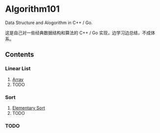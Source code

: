 # Algorithm101


Data Structure and Alogorithm in C++ / Go.

这是自己对一些经典数据结构和算法的 C++ / Go 实现，边学习边总结，不成体系。

## Contents

### Linear List

1. [Array](https://github.com/yichenluan/Algorithm101/blob/master/Linear_list/array.md)
2. TODO


### Sort

1. [Elementary Sort](https://github.com/yichenluan/Algorithm101/blob/master/Sort/elementary_sort.md)
2. TODO


### TODO
